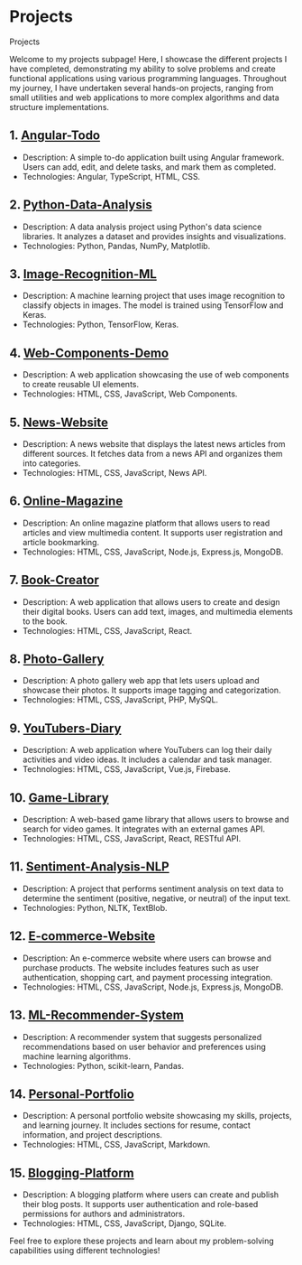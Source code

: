 # Projects
Projects

Welcome to my projects subpage! Here, I showcase the different projects I have completed, demonstrating my ability to solve problems and create functional applications using various programming languages. Throughout my journey, I have undertaken several hands-on projects, ranging from small utilities and web applications to more complex algorithms and data structure implementations.

## 1. [Angular-Todo](https://github.com/users/Eduardoreisboattini/projects/3)

- Description: A simple to-do application built using Angular framework. Users can add, edit, and delete tasks, and mark them as completed.
- Technologies: Angular, TypeScript, HTML, CSS.

## 2. [Python-Data-Analysis](https://github.com/your-username/python-data-analysis)

- Description: A data analysis project using Python's data science libraries. It analyzes a dataset and provides insights and visualizations.
- Technologies: Python, Pandas, NumPy, Matplotlib.

## 3. [Image-Recognition-ML](https://github.com/your-username/image-recognition-ml)

- Description: A machine learning project that uses image recognition to classify objects in images. The model is trained using TensorFlow and Keras.
- Technologies: Python, TensorFlow, Keras.

## 4. [Web-Components-Demo](https://github.com/your-username/web-components-demo)

- Description: A web application showcasing the use of web components to create reusable UI elements.
- Technologies: HTML, CSS, JavaScript, Web Components.

## 5. [News-Website](https://github.com/your-username/news-website)

- Description: A news website that displays the latest news articles from different sources. It fetches data from a news API and organizes them into categories.
- Technologies: HTML, CSS, JavaScript, News API.

## 6. [Online-Magazine](https://github.com/your-username/online-magazine)

- Description: An online magazine platform that allows users to read articles and view multimedia content. It supports user registration and article bookmarking.
- Technologies: HTML, CSS, JavaScript, Node.js, Express.js, MongoDB.

## 7. [Book-Creator](https://github.com/your-username/book-creator)

- Description: A web application that allows users to create and design their digital books. Users can add text, images, and multimedia elements to the book.
- Technologies: HTML, CSS, JavaScript, React.

## 8. [Photo-Gallery](https://github.com/your-username/photo-gallery)

- Description: A photo gallery web app that lets users upload and showcase their photos. It supports image tagging and categorization.
- Technologies: HTML, CSS, JavaScript, PHP, MySQL.

## 9. [YouTubers-Diary](https://github.com/your-username/youtubers-diary)

- Description: A web application where YouTubers can log their daily activities and video ideas. It includes a calendar and task manager.
- Technologies: HTML, CSS, JavaScript, Vue.js, Firebase.

## 10. [Game-Library](https://github.com/your-username/game-library)

- Description: A web-based game library that allows users to browse and search for video games. It integrates with an external games API.
- Technologies: HTML, CSS, JavaScript, React, RESTful API.

## 11. [Sentiment-Analysis-NLP](https://github.com/your-username/sentiment-analysis-nlp)

- Description: A project that performs sentiment analysis on text data to determine the sentiment (positive, negative, or neutral) of the input text.
- Technologies: Python, NLTK, TextBlob.

## 12. [E-commerce-Website](https://github.com/your-username/e-commerce-website)

- Description: An e-commerce website where users can browse and purchase products. The website includes features such as user authentication, shopping cart, and payment processing integration.
- Technologies: HTML, CSS, JavaScript, Node.js, Express.js, MongoDB.

## 13. [ML-Recommender-System](https://github.com/your-username/ml-recommender-system)

- Description: A recommender system that suggests personalized recommendations based on user behavior and preferences using machine learning algorithms.
- Technologies: Python, scikit-learn, Pandas.

## 14. [Personal-Portfolio](https://github.com/your-username/personal-portfolio)

- Description: A personal portfolio website showcasing my skills, projects, and learning journey. It includes sections for resume, contact information, and project descriptions.
- Technologies: HTML, CSS, JavaScript, Markdown.

## 15. [Blogging-Platform](https://github.com/your-username/blogging-platform)

- Description: A blogging platform where users can create and publish their blog posts. It supports user authentication and role-based permissions for authors and administrators.
- Technologies: HTML, CSS, JavaScript, Django, SQLite.

Feel free to explore these projects and learn about my problem-solving capabilities using different technologies!
